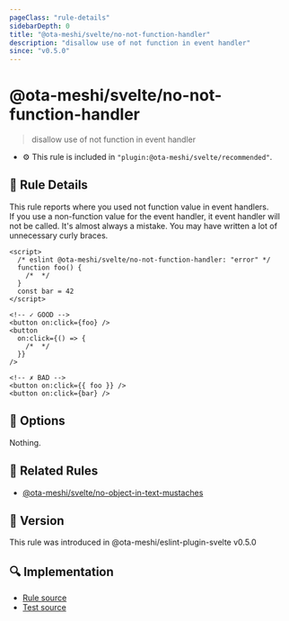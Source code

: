 ```yaml
---
pageClass: "rule-details"
sidebarDepth: 0
title: "@ota-meshi/svelte/no-not-function-handler"
description: "disallow use of not function in event handler"
since: "v0.5.0"
---
```


# @ota-meshi/svelte/no-not-function-handler

> disallow use of not function in event handler

- :gear: This rule is included in `"plugin:@ota-meshi/svelte/recommended"`.

## :book: Rule Details

This rule reports where you used not function value in event handlers.  
If you use a non-function value for the event handler, it event handler will not be called. It's almost always a mistake. You may have written a lot of unnecessary curly braces.

<eslint-code-block>

<!--eslint-skip-->

```svelte
<script>
  /* eslint @ota-meshi/svelte/no-not-function-handler: "error" */
  function foo() {
    /*  */
  }
  const bar = 42
</script>

<!-- ✓ GOOD -->
<button on:click={foo} />
<button
  on:click={() => {
    /*  */
  }}
/>

<!-- ✗ BAD -->
<button on:click={{ foo }} />
<button on:click={bar} />
```

</eslint-code-block>

## :wrench: Options

Nothing.

## :couple: Related Rules

- [@ota-meshi/svelte/no-object-in-text-mustaches]

[@ota-meshi/svelte/no-object-in-text-mustaches]: ./no-object-in-text-mustaches.md

## :rocket: Version

This rule was introduced in @ota-meshi/eslint-plugin-svelte v0.5.0

## :mag: Implementation

- [Rule source](https://github.com/ota-meshi/eslint-plugin-svelte/blob/main/src/rules/no-not-function-handler.ts)
- [Test source](https://github.com/ota-meshi/eslint-plugin-svelte/blob/main/tests/src/rules/no-not-function-handler.ts)
